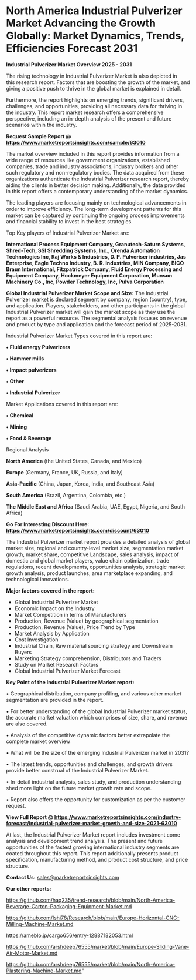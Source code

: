 # North America Industrial Pulverizer Market Advancing the Growth Globally: Market Dynamics, Trends, Efficiencies Forecast 2031

<Strong> Industrial Pulverizer Market Overview 2025 - 2031</strong>

The rising technology in Industrial Pulverizer Market is also depicted in this research report. Factors that are boosting the growth of the market, and giving a positive push to thrive in the global market is explained in detail.

Furthermore, the report highlights on emerging trends, significant drivers, challenges, and opportunities, providing all necessary data for thriving in the industry. This report market research offers a comprehensive perspective, including an in-depth analysis of the present and future scenarios within the industry.

<strong>Request Sample Report @ <a href=https://www.marketreportsinsights.com/sample/63010>https://www.marketreportsinsights.com/sample/63010</a></strong>

The market overview included in this report provides information from a wide range of resources like government organizations, established companies, trade and industry associations, industry brokers and other such regulatory and non-regulatory bodies. The data acquired from these organizations authenticate the Industrial Pulverizer research report, thereby aiding the clients in better decision making. Additionally, the data provided in this report offers a contemporary understanding of the market dynamics.

The leading players are focusing mainly on technological advancements in order to improve efficiency. The long-term development patterns for this market can be captured by continuing the ongoing process improvements and financial stability to invest in the best strategies.

Top Key players of Industrial Pulverizer Market are:

<strong>International Process Equipment Company, Granutech-Saturn Systems, Shred-Tech, SSI Shredding Systems, Inc., Orenda Automation Technologies Inc, Raj Works & Industries, D. P. Pulveriser industries, Jas Enterprise, Eagle Techno Industry, B. R. Industries, MIN Company, BICO Braun International, Fitzpatrick Company, Fluid Energy Processing and Equipment Company, Hockmeyer Equipment Corporation, Munson Machinery Co., Inc, Powder Technology, Inc, Pulva Corporation</strong>

<strong><b>Global Industrial Pulverizer Market Scope and Size:</b></strong>
The Industrial Pulverizer market is declared segment by company, region (country), type, and application. Players, stakeholders, and other participants in the global Industrial Pulverizer market will gain the market scope as they use the report as a powerful resource. The segmental analysis focuses on revenue and product by type and application and the forecast period of 2025-2031.

Industrial Pulverizer Market Types covered in this report are:

<strong>• Fluid energy Pulverizers

• Hammer mills

• Impact pulverizers

• Other

• Industrial Pulverizer</strong>

Market Applications covered in this report are:

<strong>• Chemical

• Mining

• Food & Beverage</strong> 

Regional Analysis

<strong>North America</strong> (the United States, Canada, and Mexico)

<strong>Europe</strong> (Germany, France, UK, Russia, and Italy)

<strong>Asia-Pacific</strong> (China, Japan, Korea, India, and Southeast Asia)

<strong>South America</strong> (Brazil, Argentina, Colombia, etc.)

<strong>The Middle East and Africa</strong> (Saudi Arabia, UAE, Egypt, Nigeria, and South Africa)

<strong>Go For Interesting Discount Here: <a href=https://www.marketreportsinsights.com/discount/63010>https://www.marketreportsinsights.com/discount/63010</a></strong>

The Industrial Pulverizer market report provides a detailed analysis of global market size, regional and country-level market size, segmentation market growth, market share, competitive Landscape, sales analysis, impact of domestic and global market players, value chain optimization, trade regulations, recent developments, opportunities analysis, strategic market growth analysis, product launches, area marketplace expanding, and technological innovations.

<strong><b>Major factors covered in the report:</b></strong>
<ul>
  <li>Global Industrial Pulverizer Market </li>
  <li>Economic Impact on the Industry</li>
  <li>Market Competition in terms of Manufacturers</li>
  <li>Production, Revenue (Value) by geographical segmentation</li>
  <li>Production, Revenue (Value), Price Trend by Type</li>
  <li>Market Analysis by Application</li>
  <li>Cost Investigation</li>
  <li>Industrial Chain, Raw material sourcing strategy and Downstream Buyers</li>
  <li>Marketing Strategy comprehension, Distributors and Traders</li>
  <li>Study on Market Research Factors</li>
  <li>Global Industrial Pulverizer Market Forecast</li>
</ul>

<strong><b>Key Point of the Industrial Pulverizer Market report:</b></strong>

• Geographical distribution, company profiling, and various other market segmentation are provided in the report.

• For better understanding of the global Industrial Pulverizer market status, the accurate market valuation which comprises of size, share, and revenue are also covered.

• Analysis of the competitive dynamic factors better extrapolate the complete market overview

• What will be the size of the emerging Industrial Pulverizer market in 2031?

• The latest trends, opportunities and challenges, and growth drivers provide better construal of the Industrial Pulverizer Market.

• In-detail industrial analysis, sales study, and production understanding shed more light on the future market growth rate and scope.

• Report also offers the opportunity for customization as per the customer request.

<strong><b>View Full Report @ <a href=https://www.marketreportsinsights.com/industry-forecast/industrial-pulverizer-market-growth-and-size-2021-63010>https://www.marketreportsinsights.com/industry-forecast/industrial-pulverizer-market-growth-and-size-2021-63010</a></b></strong>


At last, the Industrial Pulverizer Market report includes investment come analysis and development trend analysis. The present and future opportunities of the fastest growing international industry segments are coated throughout this report. This report additionally presents product specification, manufacturing method, and product cost structure, and price structure.

<strong>Contact Us:</strong>
sales@marketreportsinsights.com

<strong>Our other reports:</strong>

<a href=https://github.com/haq235/trend-research/blob/main/North-America-Beverage-Carton-Packaging-Equipment-Market.md>https://github.com/haq235/trend-research/blob/main/North-America-Beverage-Carton-Packaging-Equipment-Market.md</a>

<a href=https://github.com/Ishi78/Research/blob/main/Europe-Horizontal-CNC-Milling-Machine-Market.md>https://github.com/Ishi78/Research/blob/main/Europe-Horizontal-CNC-Milling-Machine-Market.md</a>

<a href=https://ameblo.jp/cargo656/entry-12887182053.html>https://ameblo.jp/cargo656/entry-12887182053.html</a>

<a href=https://github.com/arshdeep76555/market/blob/main/Europe-Sliding-Vane-Air-Motor-Market.md>https://github.com/arshdeep76555/market/blob/main/Europe-Sliding-Vane-Air-Motor-Market.md</a>

<a href=https://github.com/arshdeep76555/market/blob/main/North-America-Plastering-Machine-Market.md>https://github.com/arshdeep76555/market/blob/main/North-America-Plastering-Machine-Market.md</a>"
